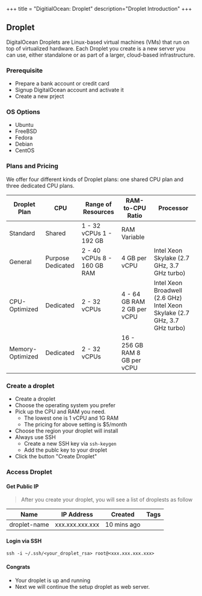 +++
title = "DigitialOcean: Droplet"
description="Droplet Introduction"
+++



## Droplet

DigitalOcean Droplets are Linux-based virtual machines (VMs) that run on top of virtualized hardware. Each Droplet you create is a new server you can use, either standalone or as part of a larger, cloud-based infrastructure.


### Prerequisite

* Prepare a bank account or credit card
* Signup DigitalOcean account and activate it
* Create a new prject

### OS Options

* Ubuntu
* FreeBSD
* Fedora
* Debian
* CentOS

### Plans and Pricing
We offer four different kinds of Droplet plans: one shared CPU plan and three dedicated CPU plans.

Droplet Plan|	CPU | 	Range of Resources |	RAM-to-CPU Ratio|	Processor
----|----|----|----|----
Standard |	Shared |	1 - 32 vCPUs 1 - 192 GB | RAM	Variable	| 
General | Purpose	Dedicated| 	2 - 40 vCPUs 8 - 160 GB RAM	| 4 GB per vCPU	| Intel Xeon Skylake (2.7 GHz, 3.7 GHz turbo)
CPU-Optimized	| Dedicated	| 2 - 32 vCPUs| 4 - 64 GB RAM	2 GB per vCPU	| Intel Xeon Broadwell (2.6 GHz) Intel Xeon Skylake (2.7 GHz, 3.7 GHz turbo)
Memory-Optimized	|Dedicated|	2 - 32 vCPUs| 16 - 256 GB RAM	8 GB per vCPU	|


### Create a droplet

* Create a droplet
* Choose the operating system you prefer
* Pick up the CPU and RAM you need.
  * The lowest one is 1 vCPU and 1G RAM
  * The pricing for above setting is $5/month
* Choose the region your droplet will install
* Always use SSH
  * Create a new SSH key via `ssh-keygen`
  * Add the publc key to your droplet 
* Click the button "Create Droplet"


### Access Droplet

#### Get Public IP

> After you create your droplet, you will see a list of droplests as follow

Name | IP Address | Created | Tags
----|----|---|---
droplet-name | xxx.xxx.xxx.xxx | 10 mins ago | 


#### Login via SSH

```
ssh -i ~/.ssh/<your_droplet_rsa> root@<xxx.xxx.xxx.xxx>
```

#### Congrats

* Your droplet is up and running
* Next we will continue the setup droplet as web server.